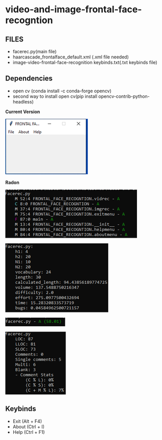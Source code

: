 # video-and-image-frontal-face-recogntion

## FILES 
<ul>
 <li> facerec.py(main file) </li>
 <li> haarcascade_frontalface_default.xml (.xml file needed) </li>
 <li> image-video-frontal-face-recognition keybinds.txt(.txt keybinds file) </li>
</ul>

## Dependencies

 <ul>
  <li> open cv (conda install -c conda-forge opencv) </li>
  <li> second way to install open cv(pip install opencv-contrib-python-headless) </li>
</ul>

**Current Version**

<p><img src ="video and image frontal face rec.png" title = "Image-Video frontal face recognition Version"/> </p>

**Radon**
<p><img src = "video and image frontal face rec radon cc.png" title = "video and image frontal face recognition radon cc"/> </p>
<p><img src = "video and image frontal face rec radon hal.png" title = "video and image frontal face recognition radon hal"/> </p>
<p><img src = "video and image frontal face rec radon mi.png" title = "video and image frontal face recognition radon mi"/> </p>
<p><img src = "video and image frontal face rec radon raw.png" title = "video and image frontal face recognition radon raw"/> </p>


## Keybinds

<ul>
 <li> Exit (Alt + F4) </li>
 <li> About (Ctrl + I) </li>
 <li> Help (Ctrl + F1) </li>
 </ul>
